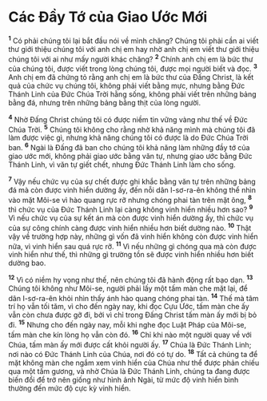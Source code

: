 

# Các Đầy Tớ của Giao Ước Mới
<sup><b>1</b></sup> Có phải chúng tôi lại bắt đầu nói về mình chăng? Chúng tôi phải cần ai viết thư giới thiệu chúng tôi với anh chị em hay nhờ anh chị em viết thư giới thiệu chúng tôi với ai như mấy người khác chăng? <sup><b>2</b></sup> Chính anh chị em là bức thư của chúng tôi, được viết trong lòng chúng tôi, được mọi người biết và đọc. <sup><b>3</b></sup> Anh chị em đã chứng tỏ rằng anh chị em là bức thư của Đấng Christ, là kết quả của chức vụ chúng tôi, không phải viết bằng mực, nhưng bằng Đức Thánh Linh của Đức Chúa Trời hằng sống, không phải viết trên những bảng bằng đá, nhưng trên những bảng bằng thịt của lòng người.

<sup><b>4</b></sup> Nhờ Đấng Christ chúng tôi có được niềm tin vững vàng như thế về Đức Chúa Trời. <sup><b>5</b></sup> Chúng tôi không cho rằng nhờ khả năng mình mà chúng tôi đã làm được việc gì, nhưng khả năng chúng tôi có được là do Đức Chúa Trời ban. <sup><b>6</b></sup> Ngài là Đấng đã ban cho chúng tôi khả năng làm những đầy tớ của giao ước mới, không phải giao ước bằng văn tự, nhưng giao ước bằng Đức Thánh Linh, vì văn tự giết chết, nhưng Đức Thánh Linh làm cho sống.

<sup><b>7</b></sup> Vậy nếu chức vụ của sự chết được ghi khắc bằng văn tự trên những bảng đá mà còn được vinh hiển dường ấy, đến nỗi dân I-sơ-ra-ên không thể nhìn vào mặt Môi-se vì hào quang rực rỡ nhưng chóng phai tàn trên mặt ông, <sup><b>8</b></sup> thì chức vụ của Đức Thánh Linh lại càng không vinh hiển nhiều hơn sao? <sup><b>9</b></sup> Vì nếu chức vụ của sự kết án mà còn được vinh hiển dường ấy, thì chức vụ của sự công chính càng được vinh hiển nhiều hơn biết dường nào. <sup><b>10</b></sup> Thật vậy về trường hợp này, những gì vốn đã vinh hiển không còn được vinh hiển nữa, vì vinh hiển sau quá rực rỡ. <sup><b>11</b></sup> Vì nếu những gì chóng qua mà còn được vinh hiển như thế, thì những gì trường tồn sẽ được vinh hiển nhiều hơn biết dường bao.

<sup><b>12</b></sup> Vì có niềm hy vọng như thế, nên chúng tôi đã hành động rất bạo dạn. <sup><b>13</b></sup> Chúng tôi không như Môi-se, người phải lấy một tấm màn che mặt lại, để dân I-sơ-ra-ên khỏi nhìn thấy ánh hào quang chóng phai tàn. <sup><b>14</b></sup> Thế mà tâm trí họ vẫn tối tăm, vì cho đến ngày nay, khi đọc Cựu Ước, tấm màn che ấy vẫn còn chưa được gỡ đi, bởi vì chỉ trong Đấng Christ tấm màn ấy mới bị bỏ đi. <sup><b>15</b></sup> Nhưng cho đến ngày nay, mỗi khi nghe đọc Luật Pháp của Môi-se, tấm màn che kín lòng họ vẫn còn đó. <sup><b>16</b></sup> Chỉ khi nào một người quay về với Chúa, tấm màn ấy mới được cất khỏi người ấy. <sup><b>17</b></sup> Chúa là Đức Thánh Linh; nơi nào có Đức Thánh Linh của Chúa, nơi đó có tự do. <sup><b>18</b></sup> Tất cả chúng ta để mặt không màn che ngắm xem vinh hiển của Chúa như thể được phản chiếu qua một tấm gương, và nhờ Chúa là Đức Thánh Linh, chúng ta đang được biến đổi để trở nên giống như hình ảnh Ngài, từ mức độ vinh hiển bình thường đến mức độ cực kỳ vinh hiển.

